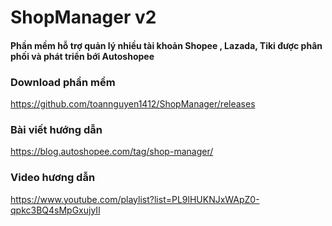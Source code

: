 # ShopManager v2
#### Phần mềm hỗ trợ quản lý nhiều tài khoản Shopee , Lazada, Tiki được phân phối và phát triển bới Autoshopee

### Download phần mềm
https://github.com/toannguyen1412/ShopManager/releases

### Bài viết hướng dẫn
https://blog.autoshopee.com/tag/shop-manager/

### Video hương dẫn
https://www.youtube.com/playlist?list=PL9lHUKNJxWApZ0-qpkc3BQ4sMpGxujyIl
